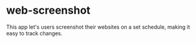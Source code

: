 # web-screenshot
This app let's users screenshot their websites on a set schedule, making it easy to track changes.
